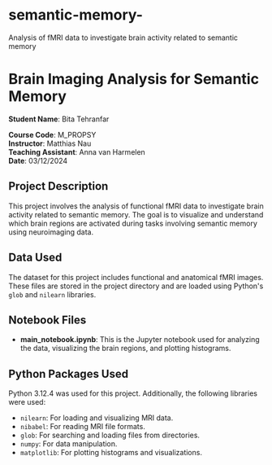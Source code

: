 # semantic-memory-
Analysis of fMRI data to investigate brain activity related to semantic memory
# Brain Imaging Analysis for Semantic Memory
**Student Name**: Bita Tehranfar

**Course Code**: M_PROPSY  
**Instructor**: Matthias Nau  
**Teaching Assistant**: Anna van Harmelen  
**Date**: 03/12/2024  

## Project Description
This project involves the analysis of functional fMRI data to investigate brain activity related to semantic memory. The goal is to visualize and understand which brain regions are activated during tasks involving semantic memory using neuroimaging data.

## Data Used
The dataset for this project includes functional and anatomical fMRI images. These files are stored in the project directory and are loaded using Python's `glob` and `nilearn` libraries.

## Notebook Files
- **main_notebook.ipynb**: This is the Jupyter notebook used for analyzing the data, visualizing the brain regions, and plotting histograms.

## Python Packages Used
Python 3.12.4 was used for this project. Additionally, the following libraries were used:
- `nilearn`: For loading and visualizing MRI data.
- `nibabel`: For reading MRI file formats.
- `glob`: For searching and loading files from directories.
- `numpy`: For data manipulation.
- `matplotlib`: For plotting histograms and visualizations.
